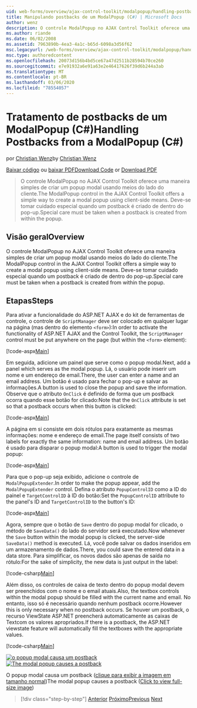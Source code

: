 ```yaml
---
uid: web-forms/overview/ajax-control-toolkit/modalpopup/handling-postbacks-from-a-modalpopup-cs
title: Manipulando postbacks de um ModalPopup (C#) | Microsoft Docs
author: wenz
description: O controle ModalPopup no AJAX Control Toolkit oferece uma maneira simples de criar um popup modal usando meios do lado do cliente. Deve-se tomar cuidado especial quando um PDV...
ms.author: riande
ms.date: 06/02/2008
ms.assetid: 7963890b-4ea3-4a1c-b65d-6098a3d56f62
msc.legacyurl: /web-forms/overview/ajax-control-toolkit/modalpopup/handling-postbacks-from-a-modalpopup-cs
msc.type: authoredcontent
ms.openlocfilehash: 20073d156b4bd5ce67a47d2511b28594b70ce260
ms.sourcegitcommit: e7e91932a6e91a63e2e46417626f39d6b244a3ab
ms.translationtype: MT
ms.contentlocale: pt-BR
ms.lasthandoff: 03/06/2020
ms.locfileid: "78554057"
---
```

# <a name="handling-postbacks-from-a-modalpopup-c"></a><span data-ttu-id="387a1-104">Tratamento de postbacks de um ModalPopup (C#)</span><span class="sxs-lookup"><span data-stu-id="387a1-104">Handling Postbacks from a ModalPopup (C#)</span></span>

<span data-ttu-id="387a1-105">por [Christian Wenz](https://github.com/wenz)</span><span class="sxs-lookup"><span data-stu-id="387a1-105">by [Christian Wenz](https://github.com/wenz)</span></span>

<span data-ttu-id="387a1-106">[Baixar código](https://download.microsoft.com/download/2/4/0/24052038-f942-4336-905b-b60ae56f0dd5/ModalPopup3.cs.zip) ou [baixar PDF](https://download.microsoft.com/download/b/6/a/b6ae89ee-df69-4c87-9bfb-ad1eb2b23373/modalpopup3CS.pdf)</span><span class="sxs-lookup"><span data-stu-id="387a1-106">[Download Code](https://download.microsoft.com/download/2/4/0/24052038-f942-4336-905b-b60ae56f0dd5/ModalPopup3.cs.zip) or [Download PDF](https://download.microsoft.com/download/b/6/a/b6ae89ee-df69-4c87-9bfb-ad1eb2b23373/modalpopup3CS.pdf)</span></span>

> <span data-ttu-id="387a1-107">O controle ModalPopup no AJAX Control Toolkit oferece uma maneira simples de criar um popup modal usando meios do lado do cliente.</span><span class="sxs-lookup"><span data-stu-id="387a1-107">The ModalPopup control in the AJAX Control Toolkit offers a simple way to create a modal popup using client-side means.</span></span> <span data-ttu-id="387a1-108">Deve-se tomar cuidado especial quando um postback é criado de dentro do pop-up.</span><span class="sxs-lookup"><span data-stu-id="387a1-108">Special care must be taken when a postback is created from within the popup.</span></span>

## <a name="overview"></a><span data-ttu-id="387a1-109">Visão geral</span><span class="sxs-lookup"><span data-stu-id="387a1-109">Overview</span></span>

<span data-ttu-id="387a1-110">O controle ModalPopup no AJAX Control Toolkit oferece uma maneira simples de criar um popup modal usando meios do lado do cliente.</span><span class="sxs-lookup"><span data-stu-id="387a1-110">The ModalPopup control in the AJAX Control Toolkit offers a simple way to create a modal popup using client-side means.</span></span> <span data-ttu-id="387a1-111">Deve-se tomar cuidado especial quando um postback é criado de dentro do pop-up.</span><span class="sxs-lookup"><span data-stu-id="387a1-111">Special care must be taken when a postback is created from within the popup.</span></span>

## <a name="steps"></a><span data-ttu-id="387a1-112">Etapas</span><span class="sxs-lookup"><span data-stu-id="387a1-112">Steps</span></span>

<span data-ttu-id="387a1-113">Para ativar a funcionalidade do ASP.NET AJAX e do kit de ferramentas de controle, o controle de `ScriptManager` deve ser colocado em qualquer lugar na página (mas dentro do elemento `<form>`):</span><span class="sxs-lookup"><span data-stu-id="387a1-113">In order to activate the functionality of ASP.NET AJAX and the Control Toolkit, the `ScriptManager` control must be put anywhere on the page (but within the `<form>` element):</span></span>

[!code-aspx[Main](handling-postbacks-from-a-modalpopup-cs/samples/sample1.aspx)]

<span data-ttu-id="387a1-114">Em seguida, adicione um painel que serve como o popup modal.</span><span class="sxs-lookup"><span data-stu-id="387a1-114">Next, add a panel which serves as the modal popup.</span></span> <span data-ttu-id="387a1-115">Lá, o usuário pode inserir um nome e um endereço de email.</span><span class="sxs-lookup"><span data-stu-id="387a1-115">There, the user can enter a name and an email address.</span></span> <span data-ttu-id="387a1-116">Um botão é usado para fechar o pop-up e salvar as informações.</span><span class="sxs-lookup"><span data-stu-id="387a1-116">A button is used to close the popup and save the information.</span></span> <span data-ttu-id="387a1-117">Observe que o atributo `OnClick` é definido de forma que um postback ocorra quando esse botão for clicado:</span><span class="sxs-lookup"><span data-stu-id="387a1-117">Note that the `OnClick` attribute is set so that a postback occurs when this button is clicked:</span></span>

[!code-aspx[Main](handling-postbacks-from-a-modalpopup-cs/samples/sample2.aspx)]

<span data-ttu-id="387a1-118">A página em si consiste em dois rótulos para exatamente as mesmas informações: nome e endereço de email.</span><span class="sxs-lookup"><span data-stu-id="387a1-118">The page itself consists of two labels for exactly the same information: name and email address.</span></span> <span data-ttu-id="387a1-119">Um botão é usado para disparar o popup modal:</span><span class="sxs-lookup"><span data-stu-id="387a1-119">A button is used to trigger the modal popup:</span></span>

[!code-aspx[Main](handling-postbacks-from-a-modalpopup-cs/samples/sample3.aspx)]

<span data-ttu-id="387a1-120">Para que o pop-up seja exibido, adicione o controle de `ModalPopupExtender`.</span><span class="sxs-lookup"><span data-stu-id="387a1-120">In order to make the popup appear, add the `ModalPopupExtender` control.</span></span> <span data-ttu-id="387a1-121">Defina o atributo `PopupControlID` como a ID do painel e `TargetControlID` à ID do botão:</span><span class="sxs-lookup"><span data-stu-id="387a1-121">Set the `PopupControlID` attribute to the panel's ID and `TargetControlID` to the button's ID:</span></span>

[!code-aspx[Main](handling-postbacks-from-a-modalpopup-cs/samples/sample4.aspx)]

<span data-ttu-id="387a1-122">Agora, sempre que o botão de `Save` dentro do popup modal for clicado, o método de `SaveData()` do lado do servidor será executado.</span><span class="sxs-lookup"><span data-stu-id="387a1-122">Now whenever the `Save` button within the modal popup is clicked, the server-side `SaveData()` method is executed.</span></span> <span data-ttu-id="387a1-123">Lá, você pode salvar os dados inseridos em um armazenamento de dados.</span><span class="sxs-lookup"><span data-stu-id="387a1-123">There, you could save the entered data in a data store.</span></span> <span data-ttu-id="387a1-124">Para simplificar, os novos dados são apenas de saída no rótulo:</span><span class="sxs-lookup"><span data-stu-id="387a1-124">For the sake of simplicity, the new data is just output in the label:</span></span>

[!code-csharp[Main](handling-postbacks-from-a-modalpopup-cs/samples/sample5.cs)]

<span data-ttu-id="387a1-125">Além disso, os controles de caixa de texto dentro do popup modal devem ser preenchidos com o nome e o email atuais.</span><span class="sxs-lookup"><span data-stu-id="387a1-125">Also, the textbox controls within the modal popup should be filled with the current name and email.</span></span> <span data-ttu-id="387a1-126">No entanto, isso só é necessário quando nenhum postback ocorre.</span><span class="sxs-lookup"><span data-stu-id="387a1-126">However this is only necessary when no postback occurs.</span></span> <span data-ttu-id="387a1-127">Se houver um postback, o recurso ViewState ASP.NET preencherá automaticamente as caixas de Textcom os valores apropriados.</span><span class="sxs-lookup"><span data-stu-id="387a1-127">If there is a postback, the ASP.NET viewstate feature will automatically fill the textboxes with the appropriate values.</span></span>

[!code-csharp[Main](handling-postbacks-from-a-modalpopup-cs/samples/sample6.cs)]

<span data-ttu-id="387a1-128">[![o popup modal causa um postback](handling-postbacks-from-a-modalpopup-cs/_static/image2.png)](handling-postbacks-from-a-modalpopup-cs/_static/image1.png)</span><span class="sxs-lookup"><span data-stu-id="387a1-128">[![The modal popup causes a postback](handling-postbacks-from-a-modalpopup-cs/_static/image2.png)](handling-postbacks-from-a-modalpopup-cs/_static/image1.png)</span></span>

<span data-ttu-id="387a1-129">O popup modal causa um postback ([clique para exibir a imagem em tamanho normal](handling-postbacks-from-a-modalpopup-cs/_static/image3.png))</span><span class="sxs-lookup"><span data-stu-id="387a1-129">The modal popup causes a postback ([Click to view full-size image](handling-postbacks-from-a-modalpopup-cs/_static/image3.png))</span></span>

> [!div class="step-by-step"]
> <span data-ttu-id="387a1-130">[Anterior](using-modalpopup-with-a-repeater-control-cs.md)
> [Próximo](positioning-a-modalpopup-cs.md)</span><span class="sxs-lookup"><span data-stu-id="387a1-130">[Previous](using-modalpopup-with-a-repeater-control-cs.md)
[Next](positioning-a-modalpopup-cs.md)</span></span>
